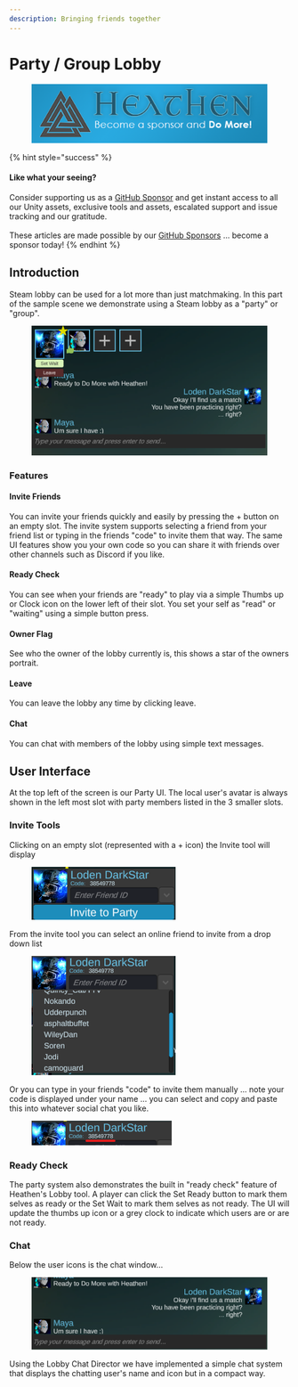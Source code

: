 ```yaml
---
description: Bringing friends together
---
```


# Party / Group Lobby

<figure><img src="../../../../../.gitbook/assets/512x128 Sponsor Banner.png" alt="Become a sponsor and Do More"><figcaption></figcaption></figure>

{% hint style="success" %}
#### Like what your seeing?

Consider supporting us as a [GitHub Sponsor](../../../../../company/become-a-sponsor.md) and get instant access to all our Unity assets, exclusive tools and assets, escalated support and issue tracking and our gratitude.\
\
These articles are made possible by our [GitHub Sponsors](https://github.com/sponsors/heathen-engineering) ... become a sponsor today!
{% endhint %}

## Introduction&#x20;

Steam lobby can be used for a lot more than just matchmaking. In this part of the sample scene we demonstrate using a Steam lobby as a "party" or "group".

<figure><img src="../../../../../.gitbook/assets/image (3) (2).png" alt=""><figcaption></figcaption></figure>

### Features

#### Invite Friends

You can invite your friends quickly and easily by pressing the + button on an empty slot. The invite system supports selecting a friend from your friend list or typing in the friends "code" to invite them that way. The same UI features show you your own code so you can share it with friends over other channels such as Discord if you like.

#### Ready Check

You can see when your friends are "ready" to play via a simple Thumbs up or Clock icon on the lower left of their slot. You set your self as "read" or "waiting" using a simple button press.

#### Owner Flag

See who the owner of the lobby currently is, this shows a star of the owners portrait.

#### Leave

You can leave the lobby any time by clicking leave.

#### Chat

You can chat with members of the lobby using simple text messages.

## User Interface

At the top left of the screen is our Party UI. The local user's avatar is always shown in the left most slot with party members listed in the 3 smaller slots.&#x20;

### Invite Tools

Clicking on an empty slot (represented with a + icon) the Invite tool will display

<figure><img src="../../../../../.gitbook/assets/image (1) (1) (1) (1).png" alt=""><figcaption></figcaption></figure>

From the invite tool you can select an online friend to invite from a drop down list

<figure><img src="../../../../../.gitbook/assets/image (2) (1).png" alt=""><figcaption></figcaption></figure>

Or you can type in your friends "code" to invite them manually ... note your code is displayed under your name ... you can select and copy and paste this into whatever social chat you like.

<figure><img src="../../../../../.gitbook/assets/image (101).png" alt=""><figcaption></figcaption></figure>

### Ready Check

The party system also demonstrates the built in "ready check" feature of Heathen's Lobby tool. A player can click the Set Ready button to mark them selves as ready or the Set Wait to mark them selves as not ready. The UI will update the thumbs up icon or a grey clock to indicate which users are or are not ready.

### Chat

Below the user icons is the chat window...

<figure><img src="../../../../../.gitbook/assets/image (5) (1).png" alt=""><figcaption></figcaption></figure>

Using the Lobby Chat Director we have implemented a simple chat system that displays the chatting user's name and icon but in a compact way.
